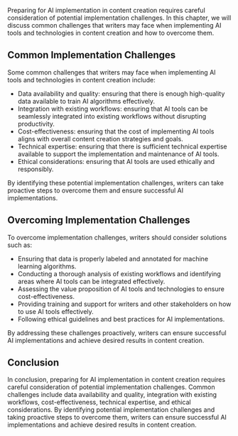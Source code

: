 
Preparing for AI implementation in content creation requires careful consideration of potential implementation challenges. In this chapter, we will discuss common challenges that writers may face when implementing AI tools and technologies in content creation and how to overcome them.

Common Implementation Challenges
--------------------------------

Some common challenges that writers may face when implementing AI tools and technologies in content creation include:

* Data availability and quality: ensuring that there is enough high-quality data available to train AI algorithms effectively.
* Integration with existing workflows: ensuring that AI tools can be seamlessly integrated into existing workflows without disrupting productivity.
* Cost-effectiveness: ensuring that the cost of implementing AI tools aligns with overall content creation strategies and goals.
* Technical expertise: ensuring that there is sufficient technical expertise available to support the implementation and maintenance of AI tools.
* Ethical considerations: ensuring that AI tools are used ethically and responsibly.

By identifying these potential implementation challenges, writers can take proactive steps to overcome them and ensure successful AI implementations.

Overcoming Implementation Challenges
------------------------------------

To overcome implementation challenges, writers should consider solutions such as:

* Ensuring that data is properly labeled and annotated for machine learning algorithms.
* Conducting a thorough analysis of existing workflows and identifying areas where AI tools can be integrated effectively.
* Assessing the value proposition of AI tools and technologies to ensure cost-effectiveness.
* Providing training and support for writers and other stakeholders on how to use AI tools effectively.
* Following ethical guidelines and best practices for AI implementations.

By addressing these challenges proactively, writers can ensure successful AI implementations and achieve desired results in content creation.

Conclusion
----------

In conclusion, preparing for AI implementation in content creation requires careful consideration of potential implementation challenges. Common challenges include data availability and quality, integration with existing workflows, cost-effectiveness, technical expertise, and ethical considerations. By identifying potential implementation challenges and taking proactive steps to overcome them, writers can ensure successful AI implementations and achieve desired results in content creation.
